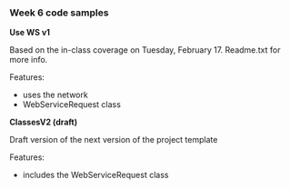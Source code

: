 ### Week 6 code samples

**Use WS v1**

Based on the in-class coverage on Tuesday, February 17. Readme.txt for more info.

Features:
- uses the network
- WebServiceRequest class

**ClassesV2 (draft)**

Draft version of the next version of the project template

Features:
- includes the WebServiceRequest class
